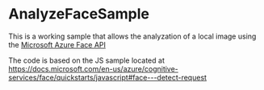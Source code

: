 # AnalyzeFaceSample


This is a working sample that allows the analyzation of a local image using the [Microsoft Azure Face API](https://azure.microsoft.com/en-us/services/cognitive-services/face/)

The code is based on the JS sample located at https://docs.microsoft.com/en-us/azure/cognitive-services/face/quickstarts/javascript#face---detect-request
